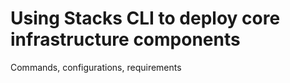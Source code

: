 # Using Stacks CLI to deploy core infrastructure components

Commands, configurations, requirements
